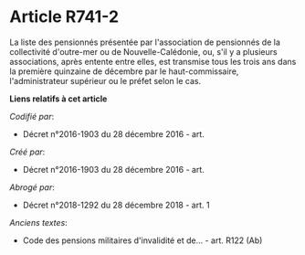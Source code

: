 # Article R741-2

La liste des pensionnés présentée par l'association de pensionnés de la collectivité d'outre-mer ou de Nouvelle-Calédonie,
ou, s'il y a plusieurs associations, après entente entre elles, est transmise tous les trois ans dans la première quinzaine
de décembre par le haut-commissaire, l'administrateur supérieur ou le préfet selon le cas.

**Liens relatifs à cet article**

_Codifié par_:

  - Décret n°2016-1903 du 28 décembre 2016 - art.

_Créé par_:

  - Décret n°2016-1903 du 28 décembre 2016 - art.

_Abrogé par_:

  - Décret n°2018-1292 du 28 décembre 2018 - art. 1

_Anciens textes_:

  - Code des pensions militaires d'invalidité et de... - art. R122 (Ab)
